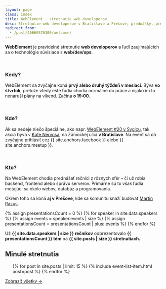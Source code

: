 ```yaml
---
layout: page
class: index
title: WebElement - stretnutie web developerov
desc: Stretnutie web developerov v Bratislave a Prešove, prednášky, prezentácie
redirect_from:
  - /post/46660576306/welcome/
---
```


<div class="section headline">
    <div class="container">
      <div class="row">
          <div class="col-sm-8 col-sm-offset-2">
            <p>
            <strong>WebElement</strong> je pravidelné stretnutie <strong>web developerov</strong>
            a&nbsp;ľudí zaujímajúcich sa o&nbsp;technológie súvisiace s <strong>web/dev/ops</strong>.
            </p>
          </div>
        </div>
    </div>
</div>

<div class="section where-when-who">
    <div class="container">
        <div class="row">
            <div class="col-sm-4">
                <div class="item">
                    <i class="fa icon-calendar fa-2x"></i><br>
                    <h3>Kedy?</h3>
                    <p>
                        WebElement sa zvyčajne koná <strong>prvý alebo druhý týždeň v&nbsp;mesiaci</strong>.
                        Býva <strong>vo štvrtok</strong>, pretože vtedy ešte ľudia chodia normálne do práce a&nbsp;nijako
                        im to nenaruší plány na víkend.
                        Začína <strong>o&nbsp;19:00</strong>.
                    </p>
                </div>
            </div>
            <div class="col-sm-4">
                <div class="item">
                    <i class="fa icon-location fa-2x"></i><br>
                    <h3>Kde?</h3>
                    <p>
                        Ak sa nedeje niečo špeciálne, ako napr.
                        <a href="{% post_url 2013-06-06-webelement-20-sygic-andrej-had-ondrej-svitek-git %}" title="WebElement #20 @ Sygic">WebElement #20 v Sygicu</a>, tak akcia býva v
                        <a href="https://maps.google.com/maps?q=Zámocká 30, Bratislava" title="Kafe Nervosa, Zámocká 30, Bratislava" target="_blank">Kafe Nervosa</a>, na Zámockej ulici <strong>v Bratislave</strong>.
                        Na event sa dá zvyčajne prihlásiť cez {{ site.anchors.facebook }} alebo {{ site.anchors.meetup }}.
                    </p>
                </div>
            </div>
            <div class="col-sm-4">
                <div class="item">
                    <i class="fa icon-users fa-2x"></i><br>
                    <h3>Kto?</h3>
                    <p>
                        Na WebElement chodia prednášať rečníci z rôznych sfér &ndash; či už robia backend, frontend alebo správu serverov.
                        Primárne sú to však ľudia motajúci sa okolo webov, databáz a programovania.
                    </p>
                </div>
            </div>
        </div>
        <div class="row">
            <div class="col-md-12">
                <p class="presov">
                    Okrem toho sa koná <strong>aj v Prešove</strong>,
                    kde sa komunitu snaží budovať <a href="{{ "/recnici/#martin-razus" | prepend: site.baseurl }}">Martin Rázus</a>.
                </p>
            </div>
        </div>
    </div>
</div>

{% assign presentationsCount = 0 %}
{% for speaker in site.data.speakers %}
{% assign events = speaker.events | size %}
{% assign presentationsCount = presentationsCount | plus: events %}
{% endfor %}

<div class="section counters">
    <div class="container">
        Už <strong>{{ site.data.speakers | size }}&nbsp;rečníkov</strong> odprezentovalo
        <strong>{{ presentationsCount }}&nbsp;tém</strong> na
        <strong>{{ site.posts | size }}&nbsp;stretnutiach.</strong>
    </div>
</div>

<div class="section index-past-meetups">
    <div class="container">
        <div class="row">
            <div class="col-md-12">
                <h2>Minulé stretnutia</h2>
                <ul class="posts">
                    {% for post in site.posts | limit: 15 %}
                        {% include event-list-item.html post=post %}
                    {% endfor %}
                </ul>
                <p class="text-right">
                    <a href="{{ "/event" | prepend: site.baseurl }}">Zobraziť všetky &rarr;</a>
                </p>
            </div>
        </div>
    </div>
</div>